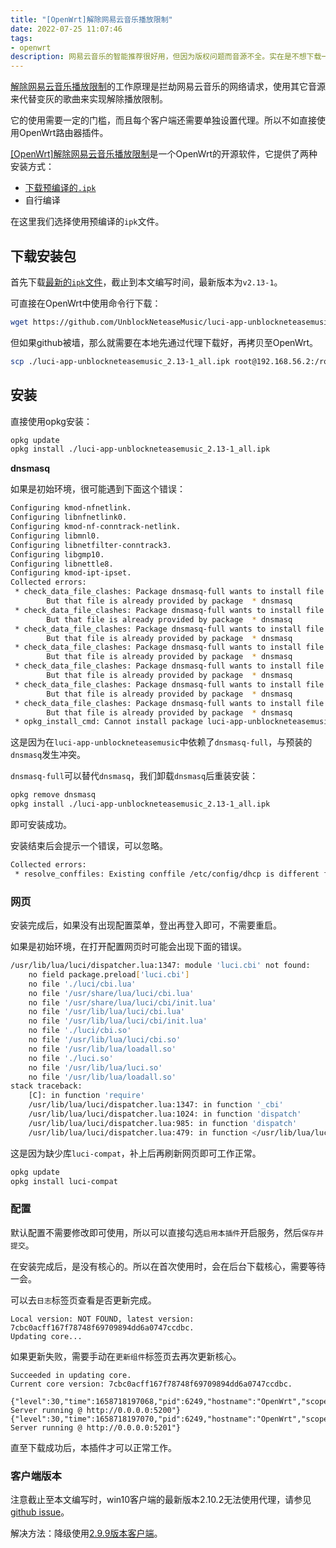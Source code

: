 ```yaml
---
title: "[OpenWrt]解除网易云音乐播放限制"
date: 2022-07-25 11:07:46
tags:
- openwrt
description: 网易云音乐的智能推荐很好用，但因为版权问题而音源不全。实在是不想下载一堆音乐app，那么可以考虑使用解除网易云音乐播放限制这个工具。
---
```

[解除网易云音乐播放限制](https://github.com/UnblockNeteaseMusic/server)的工作原理是拦劫网易云音乐的网络请求，使用其它音源来代替变灰的歌曲来实现解除播放限制。

它的使用需要一定的门槛，而且每个客户端还需要单独设置代理。所以不如直接使用OpenWrt路由器插件。

[[OpenWrt]解除网易云音乐播放限制](https://github.com/UnblockNeteaseMusic/luci-app-unblockneteasemusic)是一个OpenWrt的开源软件，它提供了两种安装方式：
- [下载预编译的`.ipk`](https://github.com/UnblockNeteaseMusic/luci-app-unblockneteasemusic/releases)
- 自行编译

在这里我们选择使用预编译的`ipk`文件。

## 下载安装包

首先下载[最新的`ipk`文件](https://github.com/UnblockNeteaseMusic/luci-app-unblockneteasemusic/releases/download/v2.13-1/luci-app-unblockneteasemusic_2.13-1_all.ipk)，截止到本文编写时间，最新版本为`v2.13-1`。

可直接在OpenWrt中使用命令行下载：
```bash
wget https://github.com/UnblockNeteaseMusic/luci-app-unblockneteasemusic/releases/download/v2.13-1/luci-app-unblockneteasemusic_2.13-1_all.ipk
```

但如果github被墙，那么就需要在本地先通过代理下载好，再拷贝至OpenWrt。
```bash
scp ./luci-app-unblockneteasemusic_2.13-1_all.ipk root@192.168.56.2:/root/
```

## 安装

直接使用opkg安装：
```bash
opkg update
opkg install ./luci-app-unblockneteasemusic_2.13-1_all.ipk
```

**dnsmasq**

如果是初始环境，很可能遇到下面这个错误：

```bash
Configuring kmod-nfnetlink.
Configuring libnfnetlink0.
Configuring kmod-nf-conntrack-netlink.
Configuring libmnl0.
Configuring libnetfilter-conntrack3.
Configuring libgmp10.
Configuring libnettle8.
Configuring kmod-ipt-ipset.
Collected errors:
 * check_data_file_clashes: Package dnsmasq-full wants to install file /etc/hotplug.d/ntp/25-dnsmasqsec
        But that file is already provided by package  * dnsmasq
 * check_data_file_clashes: Package dnsmasq-full wants to install file /etc/init.d/dnsmasq
        But that file is already provided by package  * dnsmasq
 * check_data_file_clashes: Package dnsmasq-full wants to install file /usr/lib/dnsmasq/dhcp-script.sh
        But that file is already provided by package  * dnsmasq
 * check_data_file_clashes: Package dnsmasq-full wants to install file /usr/sbin/dnsmasq
        But that file is already provided by package  * dnsmasq
 * check_data_file_clashes: Package dnsmasq-full wants to install file /usr/share/acl.d/dnsmasq_acl.json
        But that file is already provided by package  * dnsmasq
 * check_data_file_clashes: Package dnsmasq-full wants to install file /usr/share/dnsmasq/dhcpbogushostname.conf
        But that file is already provided by package  * dnsmasq
 * check_data_file_clashes: Package dnsmasq-full wants to install file /usr/share/dnsmasq/rfc6761.conf
        But that file is already provided by package  * dnsmasq
 * opkg_install_cmd: Cannot install package luci-app-unblockneteasemusic.
```

这是因为在`luci-app-unblockneteasemusic`中依赖了`dnsmasq-full`，与预装的`dnsmasq`发生冲突。

`dnsmasq-full`可以替代`dnsmasq`，我们卸载`dnsmasq`后重装安装：

```bash
opkg remove dnsmasq
opkg install ./luci-app-unblockneteasemusic_2.13-1_all.ipk
```

即可安装成功。

安装结束后会提示一个错误，可以忽略。

```bash
Collected errors:
 * resolve_conffiles: Existing conffile /etc/config/dhcp is different from the conffile in the new package. The new conffile will be placed at /etc/config/dhcp-opkg.
```

### 网页

安装完成后，如果没有出现配置菜单，登出再登入即可，不需要重启。

如果是初始环境，在打开配置网页时可能会出现下面的错误。

```bash
/usr/lib/lua/luci/dispatcher.lua:1347: module 'luci.cbi' not found:
	no field package.preload['luci.cbi']
	no file './luci/cbi.lua'
	no file '/usr/share/lua/luci/cbi.lua'
	no file '/usr/share/lua/luci/cbi/init.lua'
	no file '/usr/lib/lua/luci/cbi.lua'
	no file '/usr/lib/lua/luci/cbi/init.lua'
	no file './luci/cbi.so'
	no file '/usr/lib/lua/luci/cbi.so'
	no file '/usr/lib/lua/loadall.so'
	no file './luci.so'
	no file '/usr/lib/lua/luci.so'
	no file '/usr/lib/lua/loadall.so'
stack traceback:
	[C]: in function 'require'
	/usr/lib/lua/luci/dispatcher.lua:1347: in function '_cbi'
	/usr/lib/lua/luci/dispatcher.lua:1024: in function 'dispatch'
	/usr/lib/lua/luci/dispatcher.lua:985: in function 'dispatch'
	/usr/lib/lua/luci/dispatcher.lua:479: in function </usr/lib/lua/luci/dispatcher.lua:478>
```

这是因为缺少库`luci-compat`，补上后再刷新网页即可工作正常。

```bash
opkg update
opkg install luci-compat
```

### 配置

默认配置不需要修改即可使用，所以可以直接勾选`启用本插件`开启服务，然后`保存并提交`。

在安装完成后，是没有核心的。所以在首次使用时，会在后台下载核心，需要等待一会。

可以去`日志`标签页查看是否更新完成。

```plain text
Local version: NOT FOUND, latest version: 7cbc0acff167f78748f69709894dd6a0747ccdbc.
Updating core...
```

如果更新失败，需要手动在`更新组件`标签页去再次更新核心。

```plain text
Succeeded in updating core.
Current core version: 7cbc0acff167f78748f69709894dd6a0747ccdbc.

{"level":30,"time":1658718197068,"pid":6249,"hostname":"OpenWrt","scope":"app","msg":"HTTP Server running @ http://0.0.0.0:5200"}
{"level":30,"time":1658718197070,"pid":6249,"hostname":"OpenWrt","scope":"app","msg":"HTTPS Server running @ http://0.0.0.0:5201"}
```

直至下载成功后，本插件才可以正常工作。

### 客户端版本

注意截止至本文编写时，win10客户端的最新版本2.10.2无法使用代理，请参见[github issue](https://github.com/UnblockNeteaseMusic/server/issues/695)。

解决方法：降级使用[2.9.9版本客户端](https://d1.music.126.net/dmusic/cloudmusicsetup2.9.9.199909.exe)。
